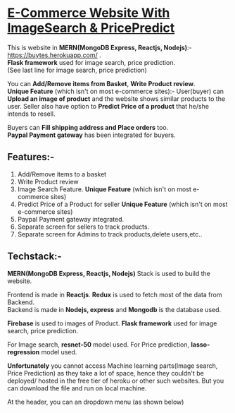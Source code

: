 # [E-Commerce Website With ImageSearch & PricePredict](https://buytes.herokuapp.com/)
This is website in **MERN(MongoDB Express, Reactjs, Nodejs)**:- https://buytes.herokuapp.com/ .   
**Flask framework** used for image search, price prediction.   
(See last line for image search, price prediction)

You can **Add/Remove items from Basket**, **Write Product review**.   
**Unique Feature** (which isn't on most e-commerce sites):- User(buyer) can **Upload an image of product** and the website shows similar products to the user. 
Seller also have option to **Predict Price of a product** that he/she intends to resell.

Buyers can **Fill shipping address and Place orders** too.   
**Paypal Payment gateway** has been integrated for buyers.   


## Features:-
1. Add/Remove items to a basket   
2. Write Product review   
3. Image Search Feature. **Unique Feature** (which isn't on  most e-commerce sites) 
4. Predict Price of a Product for seller  **Unique Feature** (which isn't on  most e-commerce sites)   
5. Paypal Payment gateway integrated.
6. Separate screen for sellers to track products.   
7. Separate screen for Admins to track products,delete users,etc..   

## Techstack:-  
**MERN(MongoDB Express, Reactjs, Nodejs)** Stack is used to build the website.

Frontend is made in **Reactjs**. **Redux** is used to fetch most of the data from Backend.   
Backend is made in **Nodejs, express** and **Mongodb** is the database used.   

**Firebase** is used to images of Product.
**Flask framework** used for image search, price prediction.

For Image search, **resnet-50** model used.
For Price prediction, **lasso-regression** model used.   

**Unfortunately** you cannot access Machine learning parts(Image search, Price Prediction) as they take a lot of space, hence they couldn't be deployed/ hosted in the free tier of heroku or other such websites. But you can download the file and run on local machine.

At the header, you can an dropdown menu (as shown below)
